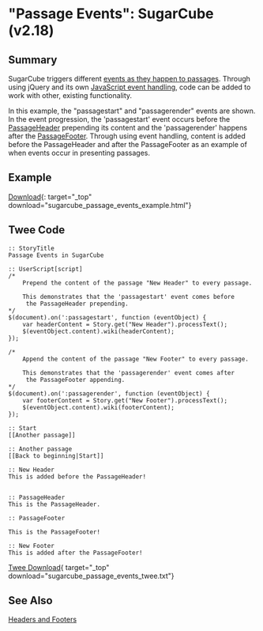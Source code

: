 # "Passage Events": SugarCube (v2.18)

## Summary

SugarCube triggers different [events as they happen to passages](http://www.motoslave.net/sugarcube/2/docs/passage-events-task-objects.html). Through using jQuery and its own [JavaScript event handling](http://api.jquery.com/category/events/event-handler-attachment/), code can be added to work with other, existing functionality.

In this example, the "passagestart" and "passagerender" events are shown. In the event progression, the 'passagestart' event occurs before the [PassageHeader](http://www.motoslave.net/sugarcube/2/docs/special-names.html#special-passages-passageheader) prepending its content and the 'passagerender' happens after the [PassageFooter](http://www.motoslave.net/sugarcube/2/docs/special-names.html#special-passages-passagefooter). Through using event handling, content is added before the PassageHeader and after the PassageFooter as an example of when events occur in presenting passages.

## Example

[Download](sugarcube_passage_events_example.html){: target="_top" download="sugarcube_passage_events_example.html"}

## Twee Code

```twee
:: StoryTitle
Passage Events in SugarCube

:: UserScript[script]
/*
    Prepend the content of the passage "New Header" to every passage.

    This demonstrates that the 'passagestart' event comes before
     the PassageHeader prepending.
*/
$(document).on(':passagestart', function (eventObject) {
    var headerContent = Story.get("New Header").processText();
    $(eventObject.content).wiki(headerContent);
});

/*
    Append the content of the passage "New Footer" to every passage.

    This demonstrates that the 'passagerender' event comes after
     the PassageFooter appending.
*/
$(document).on(':passagerender', function (eventObject) {
    var footerContent = Story.get("New Footer").processText();
    $(eventObject.content).wiki(footerContent);
});

:: Start
[[Another passage]]

:: Another passage
[[Back to beginning|Start]]

:: New Header
This is added before the PassageHeader!


:: PassageHeader
This is the PassageHeader.

:: PassageFooter

This is the PassageFooter!

:: New Footer
This is added after the PassageFooter!

```

[Twee Download](sugarcube_passage_events_twee.txt){ target="_top" download="sugarcube_passage_events_twee.txt"}

## See Also

[Headers and Footers](../../headersandfooters/sugarcube/sugarcube_headersandfooters.md)
